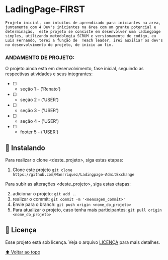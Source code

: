 # <h1>LadingPage-FIRST</h1>

`
  Projeto inicial, com intuitos de aprendizado para iniciantes na area, juntamente com 4 Dev's iniciantes na área com um grante potencial e determinação, 
  este projeto se consiste em desenvolver uma ladingpage simples, utilizando metodologia SCRUM e versionamente de codigo, eu Luis Fernando, terei a função de 
  Teach leader, irei auxiliar os dev's no desenvolvimento do projeto, de inicio ao fim.
`

### ANDAMENTO DE PROJETO:

O projeto ainda está em desenvolvimento, fase inicial, seguindo as respectivas atividades e seus integrantes:

- [ ]  - seção 1 - ('Renato')
- [ ]  - seção 2 -  ('USER')
- [ ]  - seção 3 - ('USER')
- [ ]  - seção 4 - ('USER')
- [ ]  - footer 5 - ('USER')


## 🚀 Instalando <LadingPageFIRST>  
Para realizar o clone <deste_projeto>, siga estas etapas:

1. Clone este projeto `git clone https://github.com/Manrriquez/Ladingpage-AdmitExchange`

Para subir as alterações <deste_projeto>, siga estas etapas:

2. adicionar o projeto: `git add .`.
3. realizar o commit: `git commit -m '<mensagem_commit>'`
4. Envie para o branch: `git push origin <nome_do_projeto>`
5. Para atualizar o projeto, caso tenha mais participantes: `git pull origin <nome_do_projeto>`


## 📝 Licença

Esse projeto está sob licença. Veja o arquivo [LICENÇA](LICENSE.md) para mais detalhes.

[⬆ Voltar ao topo](#nome-do-projeto)<br>

